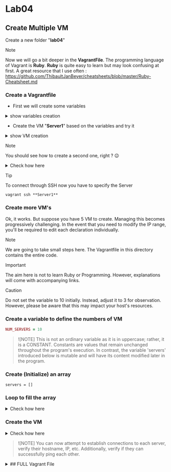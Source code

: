 # Lab04
## Create Multiple VM
Create a new folder "**lab04**"

> [!NOTE]
> Now we will go a bit deeper in the **VagrantFile**.
> The programming language of Vagrant is **Ruby**.
> **Ruby** is quite easy to learn but may look confusing at first.
> A great resource that I use often : https://github.com/ThibaultJanBeyer/cheatsheets/blob/master/Ruby-Cheatsheet.md

### Create a Vagrantfile
* First we will create some variables
<details><summary>show variables creation</summary>
<p>

```ruby
# SERVER 1
HOST1_NAME = "Server1"
HOST1_BOX = "envimation/ubuntu-xenial"
HOST1_IP = "10.0.5.10"
```
</p></details>

* Create the VM "**Server1**" based on the variables and try it
<details><summary>show VM creation</summary>
<p>

```ruby
Vagrant.configure("2") do |config|
  # SERVER 1
  config.vm.define HOST1_NAME do |host1|
    host1.vm.box = HOST1_BOX
    host1.vm.hostname = HOST1_NAME
    host1.vm.network "private_network", ip: HOST1_IP
  end
end
```
* You can check the **hostname** with ssh

```bash
vagrant@Server1:~$ hostname
Server1
```
</p></details>

> [!NOTE]
> You should see how to create a second one, right ? :wink:

<details><summary>Check how here</summary>
<p>

```ruby
# SERVER 1
HOST1_NAME = "Server1"
HOST1_BOX = "envimation/ubuntu-xenial"
HOST1_IP = "10.0.5.10"

# SERVER 2
HOST2_NAME = "Server2"
HOST2_BOX = "envimation/ubuntu-xenial"
HOST2_IP = "10.0.5.11"

Vagrant.configure("2") do |config|
  # SERVER 1
  config.vm.define HOST1_NAME do |host1|
    host1.vm.box = HOST1_BOX
    host1.vm.hostname = HOST1_NAME
    host1.vm.network "private_network", ip: HOST1_IP
  end

  # SERVER 2
  config.vm.define HOST2_NAME do |host2|
    host2.vm.box = HOST2_BOX
    host2.vm.hostname = HOST2_NAME
    host2.vm.network "private_network", ip: HOST2_IP
  end
end
```

</p></details>

> [!TIP]
> To connect through SSH now you have to specify the Server
> ```
> vagrant ssh **Server1**
> ```

### Create more VM's
Ok, it works.  But suppose you have 5 VM to create.
Managing this becomes progressively challenging.
In the event that you need to modify the IP range, you'll be required to edit each declaration individually.

> [!NOTE]
> We are going to take small steps here.
> The Vagrantfile in this directory contains the entire code.

> [!IMPORTANT]
> The aim here is not to learn Ruby or Programming.
> However, explanations will come with accompanying links.

> [!CAUTION]
> Do not set the variable to 10 initially.
> Instead, adjust it to 3 for observation.
> However, please be aware that this may impact your host's resources.

### Create a variable to define the numbers of VM

```ruby
NUM_SERVERS = 10
```
> ![NOTE]
> This is not an ordinary variable as it is in uppercase; rather, it is a CONSTANT.
> Constants are values that remain unchanged throughout the program's execution. 
> In contrast, the variable 'servers' introduced below is mutable and will have its content modified later in the program.

### Create (Initialize) an array

```
servers = []
```

### Loop to fill the array
<details><summary>Check how here</summary>
<p>

```ruby
num_servers.times do |i|
  server_name = "Server#{i + 1}"
  server_ip = "10.0.5.#{i + 10}"  # Starting IP address from 10.0.5.10
  server_config = {
    name: server_name,
    box: "envimation/ubuntu-xenial",
    ip: server_ip
  }
  servers << server_config  # Add server configuration to the array
end
```
</p></details>

### Create the VM
<details><summary>Check how here</summary>
<p>

```ruby
Vagrant.configure("2") do |config|
  servers.each do |server|
    config.vm.define server[:name] do |srv|
      srv.vm.box = server[:box]
      srv.vm.hostname = server[:name]
      srv.vm.network "private_network", ip: server[:ip]
    end
  end
end
```

</p></details>

> ![NOTE]
> You can now attempt to establish connections to each server, verify their hostname, IP, etc. Additionally, verify if they can successfully ping each other.

<details><summary>## FULL Vagrant File</summary>
<p>

```ruby
# Define the number of servers
num_servers = 3

# Initialize an empty array to store server configurations
servers = []

# Loop through to create server configurations
num_servers.times do |i|
  server_name = "Server#{i + 1}"
  server_ip = "10.0.5.#{i + 10}"  # Starting IP address from 10.0.5.10
  server_config = {
    name: server_name,
    box: "envimation/ubuntu-xenial",
    ip: server_ip
  }
  servers << server_config  # Add server configuration to the array
end

Vagrant.configure("2") do |config|
  servers.each do |server|
    config.vm.define server[:name] do |srv|
      srv.vm.box = server[:box]
      srv.vm.hostname = server[:name]
      srv.vm.network "private_network", ip: server[:ip]
    end
  end
end

```

</p></details>